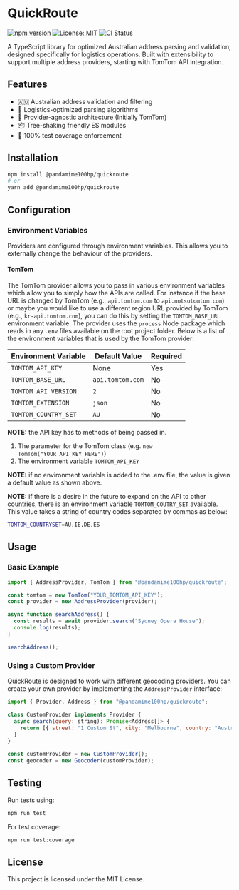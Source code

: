 # QuickRoute

[![npm version](https://img.shields.io/npm/v/@pandamime100hp/quickroute)](https://www.npmjs.com/package/@pandamime100hp/quickroute)
[![License: MIT](https://img.shields.io/badge/License-MIT-yellow.svg)](https://opensource.org/licenses/MIT)
[![CI Status](https://github.com/pandamime100hp/quickroute/actions/workflows/ci.yml/badge.svg)](https://github.com/pandamime100hp/quickroute/actions)

A TypeScript library for optimized Australian address parsing and validation, designed specifically for logistics operations. Built with extensibility to support multiple address providers, starting with TomTom API integration.

## Features

- 🇦🇺 Australian address validation and filtering
- 🚚 Logistics-optimized parsing algorithms
- 🔄 Provider-agnostic architecture (Initially TomTom)
- 📦 Tree-shaking friendly ES modules
- 🧪 100% test coverage enforcement

## Installation

```bash
npm install @pandamime100hp/quickroute
# or
yarn add @pandamime100hp/quickroute
```

## Configuration

### Environment Variables

Providers are configured through environment variables. This allows you to externally change the behaviour of the providers.

#### TomTom

The TomTom provider allows you to pass in various environment variables which allow you to simply how the APIs are called. For instance if the base URL is changed by TomTom (e.g., `api.tomtom.com` to `api.notsotomtom.com`) or maybe you would like to use a different region URL provided by TomTom (e.g., `kr-api.tomtom.com`), you can do this by setting the `TOMTOM_BASE_URL` environment variable. The provider uses the `process` Node package which reads in any `.env` files available on the root project folder. Below is a list of the environment variables that is used by the TomTom provider:

| Environment Variable    | Default Value      | Required |
|------------------------|--------------------|----------|
| `TOMTOM_API_KEY`       | None               | Yes      |
| `TOMTOM_BASE_URL`      | `api.tomtom.com`   | No       |
| `TOMTOM_API_VERSION`   | `2`                | No       |
| `TOMTOM_EXTENSION`     | `json`             | No       |
| `TOMTOM_COUNTRY_SET`    | `AU`               | No       |

__NOTE:__ the API key has to methods of being passed in.
1. The parameter for the TomTom class (e.g. `new TomTom("YOUR_API_KEY_HERE")`)
2. The environment variable `TOMTOM_API_KEY`

__NOTE:__ if no environment variable is added to the .env file, the value is given a default value as shown above.

__NOTE:__ if there is a desire in the future to expand on the API to other countries, there is an environment variable `TOMTOM_COUTRY_SET` available. This value takes a string of country codes separated by commas as below:
```bash
TOMTOM_COUNTRYSET=AU,IE,DE,ES
```

## Usage

### Basic Example
```javascript
import { AddressProvider, TomTom } from "@pandamime100hp/quickroute";

const tomtom = new TomTom("YOUR_TOMTOM_API_KEY");
const provider = new AddressProvider(provider);

async function searchAddress() {
  const results = await provider.search("Sydney Opera House");
  console.log(results);
}

searchAddress();
```

### Using a Custom Provider
QuickRoute is designed to work with different geocoding providers. You can create your own provider by implementing the `AddressProvider` interface:

```javascript
import { Provider, Address } from "@pandamime100hp/quickroute";

class CustomProvider implements Provider {
  async search(query: string): Promise<Address[]> {
    return [{ street: "1 Custom St", city: "Melbourne", country: "Australia" }];
  }
}

const customProvider = new CustomProvider();
const geocoder = new Geocoder(customProvider);
```

## Testing

Run tests using:
```bash
npm run test
```

For test coverage:
```bash
npm run test:coverage
```

## License

This project is licensed under the MIT License.